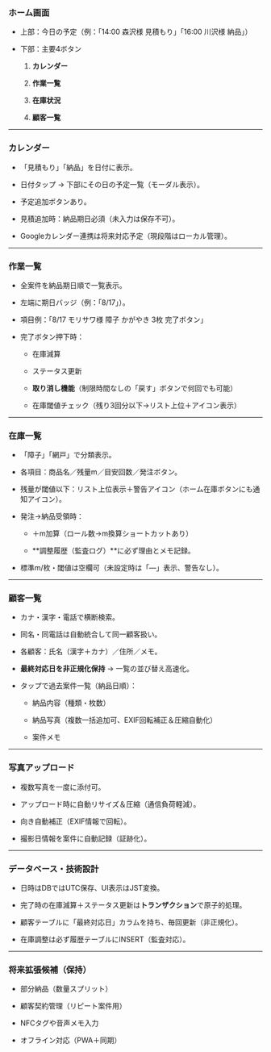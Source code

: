 ### ホーム画面

- 上部：今日の予定（例：「14:00 森沢様 見積もり」「16:00 川沢様 納品」）
    
- 下部：主要4ボタン
    
    1. **カレンダー**
        
    2. **作業一覧**
        
    3. **在庫状況**
        
    4. **顧客一覧**
        

---

### カレンダー

- 「見積もり」「納品」を日付に表示。
    
- 日付タップ → 下部にその日の予定一覧（モーダル表示）。
    
- 予定追加ボタンあり。
    
- 見積追加時：納品期日必須（未入力は保存不可）。
    
- Googleカレンダー連携は将来対応予定（現段階はローカル管理）。
    

---

### 作業一覧

- 全案件を納品期日順で一覧表示。
    
- 左端に期日バッジ（例：「8/17」）。
    
- 項目例：「8/17 モリサワ様 障子 かがやき 3枚 完了ボタン」
    
- 完了ボタン押下時：
    
    - 在庫減算
        
    - ステータス更新
        
    - **取り消し機能**（制限時間なしの「戻す」ボタンで何回でも可能）
        
    - 在庫閾値チェック（残り3回分以下→リスト上位＋アイコン表示）
        

---

### 在庫一覧

- 「障子」「網戸」で分類表示。
    
- 各項目：商品名／残量m／目安回数／発注ボタン。
    
- 残量が閾値以下：リスト上位表示＋警告アイコン（ホーム在庫ボタンにも通知アイコン）。
    
- 発注→納品受領時：
    
    - ＋m加算（ロール数→m換算ショートカットあり）
        
    - **調整履歴（監査ログ）**に必ず理由とメモ記録。
        
- 標準m/枚・閾値は空欄可（未設定時は「—」表示、警告なし）。
    

---

### 顧客一覧

- カナ・漢字・電話で横断検索。
    
- 同名・同電話は自動統合して同一顧客扱い。
    
- 各顧客：氏名（漢字＋カナ）／住所／メモ。
    
- **最終対応日を非正規化保持** → 一覧の並び替え高速化。
    
- タップで過去案件一覧（納品日順）：
    
    - 納品内容（種類・枚数）
        
    - 納品写真（複数一括追加可、EXIF回転補正＆圧縮自動化）
        
    - 案件メモ
        

---

### 写真アップロード

- 複数写真を一度に添付可。
    
- アップロード時に自動リサイズ＆圧縮（通信負荷軽減）。
    
- 向き自動補正（EXIF情報で回転）。
    
- 撮影日情報を案件に自動記録（証跡化）。
    

---

### データベース・技術設計

- 日時はDBではUTC保存、UI表示はJST変換。
    
- 完了時の在庫減算＋ステータス更新は**トランザクション**で原子的処理。
    
- 顧客テーブルに「最終対応日」カラムを持ち、毎回更新（非正規化）。
    
- 在庫調整は必ず履歴テーブルにINSERT（監査対応）。
    

---

### 将来拡張候補（保持）

- 部分納品（数量スプリット）
    
- 顧客契約管理（リピート案件用）
    
- NFCタグや音声メモ入力
    
- オフライン対応（PWA＋同期）
  
